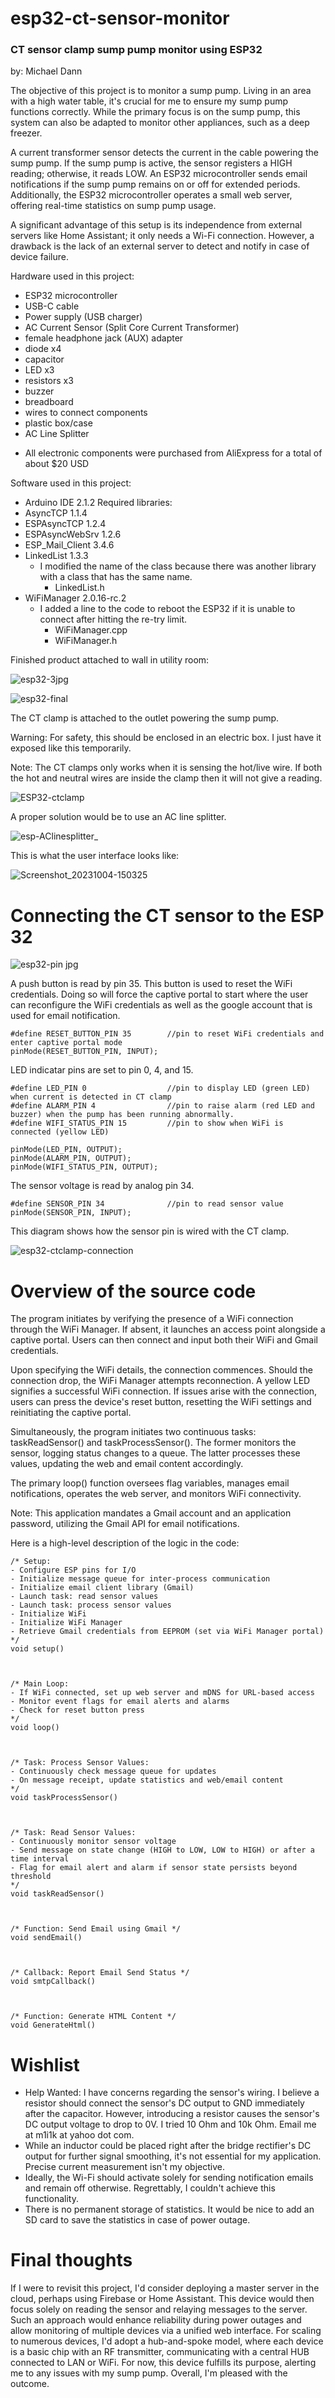 # esp32-ct-sensor-monitor

### CT sensor clamp sump pump monitor using ESP32

by: Michael Dann

The objective of this project is to monitor a sump pump. Living in an area with a high water table, it's crucial for me to ensure my sump pump functions correctly. While the primary focus is on the sump pump, this system can also be adapted to monitor other appliances, such as a deep freezer.

A current transformer sensor detects the current in the cable powering the sump pump. If the sump pump is active, the sensor registers a HIGH reading; otherwise, it reads LOW. An ESP32 microcontroller sends email notifications if the sump pump remains on or off for extended periods. Additionally, the ESP32 microcontroller operates a small web server, offering real-time statistics on sump pump usage.

A significant advantage of this setup is its independence from external servers like Home Assistant; it only needs a Wi-Fi connection. However, a drawback is the lack of an external server to detect and notify in case of device failure.

Hardware used in this project:
- ESP32 microcontroller
- USB-C cable
- Power supply (USB charger)
- AC Current Sensor (Split Core Current Transformer)
- female headphone jack (AUX) adapter
- diode x4
- capacitor
- LED x3
- resistors x3
- buzzer
- breadboard
- wires to connect components
- plastic box/case
- AC Line Splitter

* All electronic components were purchased from AliExpress for a total of about $20 USD

Software used in this project:
- Arduino IDE 2.1.2
Required libraries:
- AsyncTCP 1.1.4
- ESPAsyncTCP 1.2.4
- ESPAsyncWebSrv 1.2.6
- ESP_Mail_Client 3.4.6
- LinkedList 1.3.3
    * I modified the name of the class because there was another library with a class that has the same name.
      * LinkedList.h
- WiFiManager 2.0.16-rc.2
    * I added a line to the code to reboot the ESP32 if it is unable to connect after hitting the re-try limit.
      * WiFiManager.cpp
      * WiFiManager.h

Finished product attached to wall in utility room:

![esp32-3jpg](https://github.com/m1i1k/esp32-ct-sensor-monitor/assets/41442342/5395bcee-59c1-42b9-94e4-00821c8582bd)

![esp32-final](https://github.com/m1i1k/esp32-ct-sensor-monitor/assets/41442342/51f954e0-9a7b-46af-90c4-b55ec9695ccb)

The CT clamp is attached to the outlet powering the sump pump. 

Warning: For safety, this should be enclosed in an electric box. I just have it exposed like this temporarily.

Note: The CT clamps only works when it is sensing the hot/live wire. If both the hot and neutral wires are inside the clamp then it will not give a reading.

![ESP32-ctclamp](https://github.com/m1i1k/esp32-ct-sensor-monitor/assets/41442342/c730da7e-ef25-4493-9c2e-4aa24c80de8d)

A proper solution would be to use an AC line splitter.

![esp-AClinesplitter_](https://github.com/m1i1k/esp32-ct-sensor-monitor/assets/41442342/4b08906d-db6f-4e78-bb63-ce0a82da00bd)

This is what the user interface looks like:

![Screenshot_20231004-150325](https://github.com/m1i1k/esp32-ct-sensor-monitor/assets/41442342/10c0ab20-61c1-4b71-8044-265483c92eac)


# Connecting the CT sensor to the ESP 32

![esp32-pin jpg](https://github.com/m1i1k/esp32-ct-sensor-monitor/assets/41442342/563f13cd-90d6-40bf-8863-5e853e8903ae)

A push button is read by pin 35. This button is used to reset the WiFi credentials. Doing so will force the captive portal to start where the user can reconfigure the WiFi credentials as well as the google account that is used for email notification.
```
#define RESET_BUTTON_PIN 35        //pin to reset WiFi credentials and enter captive portal mode
pinMode(RESET_BUTTON_PIN, INPUT);
```
LED indicatar pins are set to pin 0, 4, and 15. 
```
#define LED_PIN 0                  //pin to display LED (green LED) when current is detected in CT clamp
#define ALARM_PIN 4                //pin to raise alarm (red LED and buzzer) when the pump has been running abnormally.
#define WIFI_STATUS_PIN 15         //pin to show when WiFi is connected (yellow LED)

pinMode(LED_PIN, OUTPUT);
pinMode(ALARM_PIN, OUTPUT);  
pinMode(WIFI_STATUS_PIN, OUTPUT);
```
The sensor voltage is read by analog pin 34. 
```
#define SENSOR_PIN 34              //pin to read sensor value
pinMode(SENSOR_PIN, INPUT);
```
This diagram shows how the sensor pin is wired with the CT clamp. 

![esp32-ctclamp-connection](https://github.com/m1i1k/esp32-ct-sensor-monitor/assets/41442342/b4badb9e-d87b-494a-ac7f-119ddde331e4)


# Overview of the source code

The program initiates by verifying the presence of a WiFi connection through the WiFi Manager. If absent, it launches an access point alongside a captive portal. Users can then connect and input both their WiFi and Gmail credentials.

Upon specifying the WiFi details, the connection commences. Should the connection drop, the WiFi Manager attempts reconnection. A yellow LED signifies a successful WiFi connection. If issues arise with the connection, users can press the device's reset button, resetting the WiFi settings and reinitiating the captive portal.

Simultaneously, the program initiates two continuous tasks: taskReadSensor() and taskProcessSensor(). The former monitors the sensor, logging status changes to a queue. The latter processes these values, updating the web and email content accordingly.

The primary loop() function oversees flag variables, manages email notifications, operates the web server, and monitors WiFi connectivity.

Note: This application mandates a Gmail account and an application password, utilizing the Gmail API for email notifications.

Here is a high-level description of the logic in the code:

```
/* Setup:
- Configure ESP pins for I/O
- Initialize message queue for inter-process communication
- Initialize email client library (Gmail)
- Launch task: read sensor values
- Launch task: process sensor values
- Initialize WiFi
- Initialize WiFi Manager
- Retrieve Gmail credentials from EEPROM (set via WiFi Manager portal)
*/
void setup()



/* Main Loop:
- If WiFi connected, set up web server and mDNS for URL-based access
- Monitor event flags for email alerts and alarms
- Check for reset button press
*/
void loop()



/* Task: Process Sensor Values:
- Continuously check message queue for updates
- On message receipt, update statistics and web/email content
*/
void taskProcessSensor()



/* Task: Read Sensor Values:
- Continuously monitor sensor voltage
- Send message on state change (HIGH to LOW, LOW to HIGH) or after a time interval
- Flag for email alert and alarm if sensor state persists beyond threshold
*/
void taskReadSensor()



/* Function: Send Email using Gmail */
void sendEmail()



/* Callback: Report Email Send Status */
void smtpCallback()



/* Function: Generate HTML Content */
void GenerateHtml()
```

# Wishlist

- Help Wanted: I have concerns regarding the sensor's wiring. I believe a resistor should connect the sensor's DC output to GND immediately after the capacitor. However, introducing a resistor causes the sensor's DC output voltage to drop to 0V. I tried 10 Ohm and 10k Ohm. Email me at m1i1k at yahoo dot com.
- While an inductor could be placed right after the bridge rectifier's DC output for further signal smoothing, it's not essential for my application. Precise current measurement isn't my objective.
- Ideally, the Wi-Fi should activate solely for sending notification emails and remain off otherwise. Regrettably, I couldn't achieve this functionality.
- There is no permanent storage of statistics. It would be nice to add an SD card to save the statistics in case of power outage.

# Final thoughts

If I were to revisit this project, I'd consider deploying a master server in the cloud, perhaps using Firebase or Home Assistant. This device would then focus solely on reading the sensor and relaying messages to the server. Such an approach would enhance reliability during power outages and allow monitoring of multiple devices via a unified web interface. For scaling to numerous devices, I'd adopt a hub-and-spoke model, where each device is a basic chip with an RF transmitter, communicating with a central HUB connected to LAN or WiFi. For now, this device fulfills its purpose, alerting me to any issues with my sump pump. Overall, I'm pleased with the outcome.
